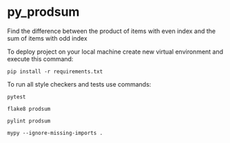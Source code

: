 # py_prodsum 

Find the difference between the product of items with even index and the sum
 of items with odd index

To deploy project on your local machine create new virtual environment and execute this command:

`pip install -r requirements.txt`

To run all style checkers and tests use commands:

`pytest `

`flake8 prodsum`

`pylint prodsum`

`mypy --ignore-missing-imports .`
